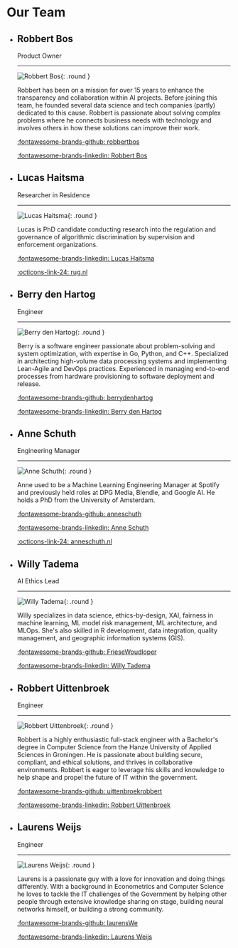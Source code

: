 # Our Team

<!-- markdownlint-disable MD030 MD033 -->

<div class="grid cards" markdown>

-   ## Robbert Bos

    Product Owner

    ----

    ![Robbert Bos](../img/robbert_bos.jpeg){: .round }

    Robbert has been on a mission for over 15 years to enhance the transparency and collaboration within AI projects.
    Before joining this team, he founded several data science and tech companies (partly) dedicated to this cause.
    Robbert is passionate about solving complex problems where he connects business needs with technology and involves
    others in how these solutions can improve their work.

    [:fontawesome-brands-github: robbertbos](https://github.com/robbertbos)

    [:fontawesome-brands-linkedin: Robbert Bos](https://www.linkedin.com/in/robbertbos/)

-   ## Lucas Haitsma

    Researcher in Residence

    ----

    ![Lucas Haitsma](../img/lucas.jpeg){: .round }

    Lucas is PhD candidate conducting research into the regulation and governance of algorithmic discrimination by
    supervision and enforcement organizations.

    [:fontawesome-brands-linkedin: Lucas Haitsma](https://www.linkedin.com/in/lucas-h-779375139/)

    [:octicons-link-24: rug.nl](https://www.rug.nl/staff/l.m.haitsma/?lang=en)

-   ## Berry den Hartog

    Engineer

    ----

    ![Berry den Hartog](../img/berry.jpeg){: .round }

    Berry is a software engineer passionate about problem-solving and system optimization, with expertise in Go,
    Python, and C++. Specialized in architecting high-volume data processing systems and implementing Lean-Agile and
    DevOps practices. Experienced in managing end-to-end processes from hardware provisioning to software deployment
    and release.

    [:fontawesome-brands-github: berrydenhartog](https://github.com/berrydenhartog)

    [:fontawesome-brands-linkedin: Berry den Hartog](https://www.linkedin.com/in/berry-denhartog)

-   ## Anne Schuth

    Engineering Manager

    ----

    ![Anne Schuth](../img/anne.png){: .round }

    Anne used to be a Machine Learning Engineering Manager at Spotify and previously held roles at DPG Media, Blendle,
    and Google AI. He holds a PhD from the University of Amsterdam.

    [:fontawesome-brands-github: anneschuth](https://github.com/anneschuth)

    [:fontawesome-brands-linkedin: Anne Schuth](https://linkedin.com/in/AnneSchuth)

    [:octicons-link-24: anneschuth.nl](https://anneschuth.nl)

-   ## Willy Tadema

    AI Ethics Lead

    ----

    ![Willy Tadema](../img/willy.png){: .round }

    Willy specializes in data science, ethics-by-design, XAI, fairness in machine learning, ML model risk management,
    ML architecture, and MLOps. She's also skilled in R development, data integration, quality management, and geographic
    information systems (GIS).

    [:fontawesome-brands-github: FrieseWoudloper](https://github.com/FrieseWoudloper)

    [:fontawesome-brands-linkedin: Willy Tadema](https://www.linkedin.com/in/willytadema/)

-   ## Robbert Uittenbroek

    Engineer

    ----

    ![Robbert Uittenbroek](../img/robbert_uittenbroek.jpeg){: .round }

    Robbert is a highly enthusiastic full-stack engineer with a Bachelor's degree in Computer Science from the Hanze
    University of Applied Sciences in Groningen. He is passionate about building secure, compliant, and ethical
    solutions, and thrives in collaborative environments. Robbert is eager to leverage his skills and knowledge to
    help shape and propel the future of IT within the government.

    [:fontawesome-brands-github: uittenbroekrobbert](https://github.com/uittenbroekrobbert)

    [:fontawesome-brands-linkedin: Robbert Uittenbroek](https://www.linkedin.com/in/robbert-uittenbroek-48a215/)

-   ## Laurens Weijs

    Engineer

    ----

    ![Laurens Weijs](../img/laurens.jpeg){: .round }

    Laurens is a passionate guy with a love for innovation and doing things differently. With a background in
    Econometrics and Computer Science he loves to tackle the IT challenges of the Government by helping other people
    through extensive knowledge sharing on stage, building neural networks himself, or building a strong community.

    [:fontawesome-brands-github: laurensWe](https://github.com/laurensWe)

    [:fontawesome-brands-linkedin: Laurens Weijs](https://www.linkedin.com/in/laurensweijs)

</div>
